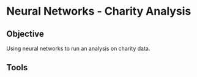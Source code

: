 # Neural Networks - Charity Analysis

## Objective
Using neural networks to run an analysis on charity data.

## Tools
